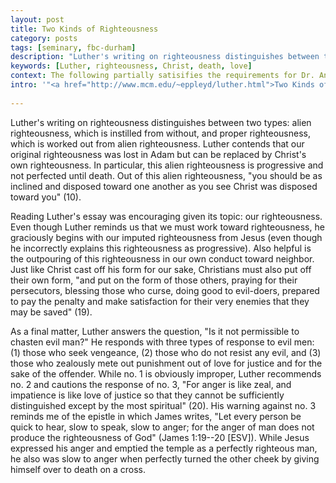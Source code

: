 ```yaml
---
layout: post
title: Two Kinds of Righteousness
category: posts
tags: [seminary, fbc-durham]
description: "Luther's writing on righteousness distinguishes between two types: alien righteousness, which is instilled from without, and proper righteousness, which is worked out from alien righteousness."
keywords: [Luther, righteousness, Christ, death, love]
context: The following partially satisifies the requirements for Dr. Andrew Davis' Pastoral Internship class through Southeastern Baptist Theological Seminary.
intro: '"<a href="http://www.mcm.edu/~eppleyd/luther.html">Two Kinds of Righteousness</a>." By Martin Luther.'
 
---
```


Luther's writing on righteousness distinguishes between two types: alien righteousness, which is instilled from without, and proper righteousness, which is worked out from alien righteousness. Luther contends that our original righteousness was lost in Adam but can be replaced by Christ's own righteousness. In particular, this alien righteousness is progressive and not perfected until death. Out of this alien righteousness, "you should be as inclined and disposed toward one another as you see Christ was disposed toward you" (10). 

Reading Luther's essay was encouraging given its topic: our righteousness. Even though Luther reminds us that we must work toward righteousness, he graciously begins with our imputed righteousness from Jesus (even though he incorrectly explains this righteousness as progressive). Also helpful is the outpouring of this righteousness in our own conduct toward neighbor. Just like Christ cast off his form for our sake, Christians must also put off their own form, "and put on the form of those others, praying for their persecutors, blessing those who curse, doing good to evil-doers, prepared to pay the penalty and make satisfaction for their very enemies that they may be saved" (19). 

As a final matter, Luther answers the question, "Is it not permissible to chasten evil man?" He responds with three types of response to evil men: (1) those who seek vengeance, (2) those who do not resist any evil, and (3) those who zealously mete out punishment out of love for justice and for the sake of the offender. While no. 1 is obviously improper, Luther recommends no. 2 and cautions the response of no. 3, "For anger is like zeal, and impatience is like love of justice so that they cannot be sufficiently distinguished except by the most spiritual" (20). His warning against no. 3 reminds me of the epistle in which James writes, "Let every person be quick to hear, slow to speak, slow to anger; for the anger of man does not produce the righteousness of God" (James 1:19--20 [ESV]).  While Jesus expressed his anger and emptied the temple as a perfectly righteous man, he also was slow to anger when perfectly turned the other cheek by giving himself over to death on a cross.

